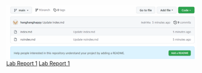 ![Image](Photo/screenshot.PNG)
[Lab Report 1](lab-report-1-week-2.html)
[Lab Report 1](https://hanghanghappy.github.io/cse15l-lab-reports/lab-report-1-week-2.html)